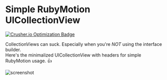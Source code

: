 Simple RubyMotion UICollectionView
======================
[![Crusher.io Optimization Badge](http://crusher.io/repo/iconoclastlabs/simpleuicollectionview/badge)](http://crusher.io/repo/iconoclastlabs/simpleuicollectionview)

CollectionViews can suck.  Especially when you're *NOT* using the interface builder.  
Here's the minimalized UICollectionView with headers for simple RubyMotion usage. :+1:

![screenshot](https://raw.github.com/IconoclastLabs/SimpleUICollectionView/master/ScreenShot.png "RubyMotion Collection View")
